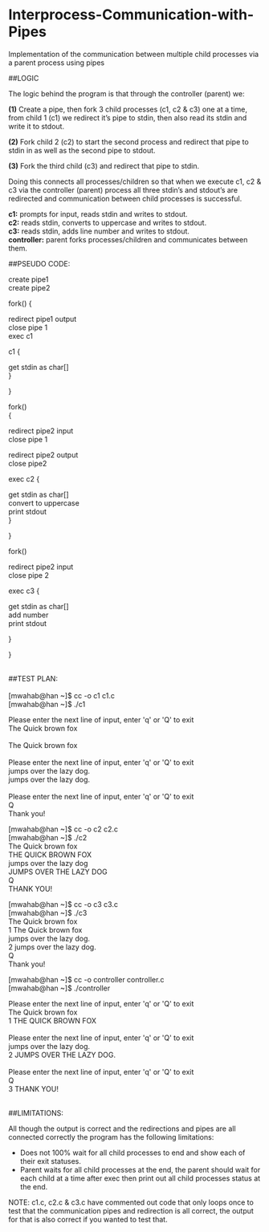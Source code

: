 # Interprocess-Communication-with-Pipes
Implementation of the communication between multiple child processes via a parent process using pipes



##LOGIC


The logic behind the program is that through the controller (parent) we:

**(1)** Create a pipe, then fork 3 child processes (c1, c2 & c3) one at a time, 
from child 1 (c1) we redirect it’s pipe to stdin, then also read its stdin and write it to stdout.

**(2)** Fork child 2 (c2) to start the second process and redirect that pipe to stdin in as well as the second pipe to stdout. 

**(3)** Fork the third child (c3) and redirect that pipe to stdin. 

Doing this connects all processes/children so that when we execute c1, c2 & c3 via the controller (parent) 
process all three stdin’s and stdout’s are redirected and communication between child processes is successful. 


**c1:** prompts for input, reads stdin and writes to stdout. <br />
**c2:** reads stdin, converts to uppercase and writes to stdout. <br />
**c3:** reads stdin, adds line number and writes to stdout.<br />
**controller:** parent forks processes/children and communicates between them.<br />



##PSEUDO CODE:


create pipe1 <br />
create pipe2 <br />

fork()
{

redirect pipe1 output <br />
close pipe 1  <br />
exec c1 <br />

c1
{

get stdin as char[] <br />
}

}

fork()<br />
{

redirect pipe2 input <br />
close pipe 1 <br />

redirect pipe2 output <br />
close pipe2 <br />

exec c2
{

get stdin as char[] <br />
convert to uppercase <br />
print stdout <br />
}

}

fork()


redirect pipe2 input <br /> 
close pipe 2 <br />


exec c3
{

get stdin as char[] <br />
add number <br />
print stdout <br />

}

}


 <br />
##TEST PLAN: <br />
 <br />
[mwahab@han ~]$ cc -o c1 c1.c <br />
[mwahab@han ~]$ ./c1 <br />

Please enter the next line of input, enter 'q' or 'Q' to exit <br />
The Quick brown fox   <br />   
The Quick brown fox  <br />
 <br />
Please enter the next line of input, enter 'q' or 'Q' to exit <br />
jumps over the lazy dog. <br />
jumps over the lazy dog. <br />
 <br />
Please enter the next line of input, enter 'q' or 'Q' to exit <br />
Q <br />
Thank you! <br />

[mwahab@han ~]$ cc -o c2 c2.c <br />
[mwahab@han ~]$ ./c2 <br />
The Quick brown fox <br />
THE QUICK BROWN FOX <br />
jumps over the lazy dog <br />
JUMPS OVER THE LAZY DOG <br />
Q <br />
THANK YOU! <br />

[mwahab@han ~]$ cc -o c3 c3.c <br />
[mwahab@han ~]$ ./c3 <br />
The Quick brown fox <br />
 1 The Quick brown fox <br />
jumps over the lazy dog. <br />
 2 jumps over the lazy dog. <br />
Q <br />
Thank you! <br />

[mwahab@han ~]$ cc -o controller controller.c<br />
[mwahab@han ~]$ ./controller <br />

Please enter the next line of input, enter 'q' or 'Q' to exit <br />
The Quick brown fox <br />
 1 THE QUICK BROWN FOX <br />
 <br />
Please enter the next line of input, enter 'q' or 'Q' to exit <br />
jumps over the lazy dog. <br />
 2 JUMPS OVER THE LAZY DOG. <br />
 <br />
Please enter the next line of input, enter 'q' or 'Q' to exit <br />
Q <br />
 3 THANK YOU! <br />
 <br />

##LIMITATIONS:  <br />


All though the output is correct and the redirections and pipes are all connected correctly the program has the following limitations: <br />

- Does not 100% wait for all child processes to end and show each of their exit statuses.  <br />
- Parent waits for all child processes at the end, the parent should wait for each child at a time after exec then print out all child processes status at the end. <br />


NOTE: c1.c, c2.c & c3.c have commented out code that only loops once to test that the communication pipes and redirection is all correct, the output for that is also correct if you wanted to test that. <br />
